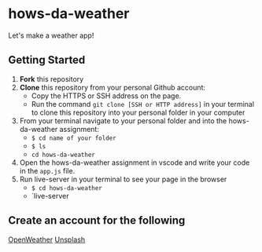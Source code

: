 # hows-da-weather

Let's make a weather app!

## Getting Started
1. **Fork** this repository
2. **Clone** this repository from your personal Github account:
    - Copy the HTTPS or SSH address on the page.
    - Run the command `git clone [SSH or HTTP address]` in your terminal to clone this repository into your personal folder in  your computer 
3. From your terminal navigate to your personal folder and into the hows-da-weather assignment:
    - `$ cd name of your folder`
    - `$ ls` 
    - `cd hows-da-weather`
4. Open the hows-da-weather assignment in vscode and write your code in the `app.js` file.
5. Run live-server in your terminal to see your page in the browser
   - `$ cd hows-da-weather`
   - `live-server

## Create an account for the following
[OpenWeather](https://openweathermap.org/)
[Unsplash](https://unsplash.com/developers)
